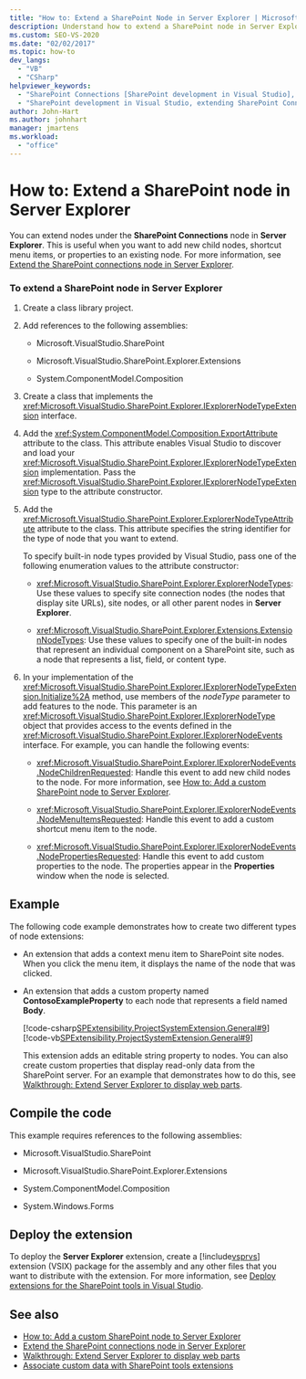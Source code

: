 ```yaml
---
title: "How to: Extend a SharePoint Node in Server Explorer | Microsoft Docs"
description: Understand how to extend a SharePoint node in Server Explorer by using the SharePoint Connections node.
ms.custom: SEO-VS-2020
ms.date: "02/02/2017"
ms.topic: how-to
dev_langs:
  - "VB"
  - "CSharp"
helpviewer_keywords:
  - "SharePoint Connections [SharePoint development in Visual Studio], extending a node"
  - "SharePoint development in Visual Studio, extending SharePoint Connections node in Server Explorer"
author: John-Hart
ms.author: johnhart
manager: jmartens
ms.workload:
  - "office"
---
```

# How to: Extend a SharePoint node in Server Explorer
  You can extend nodes under the **SharePoint Connections** node in **Server Explorer**. This is useful when you want to add new child nodes, shortcut menu items, or properties to an existing node. For more information, see [Extend the SharePoint connections node in Server Explorer](../sharepoint/extending-the-sharepoint-connections-node-in-server-explorer.md).

### To extend a SharePoint node in Server Explorer

1. Create a class library project.

2. Add references to the following assemblies:

    - Microsoft.VisualStudio.SharePoint

    - Microsoft.VisualStudio.SharePoint.Explorer.Extensions

    - System.ComponentModel.Composition

3. Create a class that implements the <xref:Microsoft.VisualStudio.SharePoint.Explorer.IExplorerNodeTypeExtension> interface.

4. Add the <xref:System.ComponentModel.Composition.ExportAttribute> attribute to the class. This attribute enables Visual Studio to discover and load your <xref:Microsoft.VisualStudio.SharePoint.Explorer.IExplorerNodeTypeExtension> implementation. Pass the <xref:Microsoft.VisualStudio.SharePoint.Explorer.IExplorerNodeTypeExtension> type to the attribute constructor.

5. Add the <xref:Microsoft.VisualStudio.SharePoint.Explorer.ExplorerNodeTypeAttribute> attribute to the class. This attribute specifies the string identifier for the type of node that you want to extend.

     To specify built-in node types provided by Visual Studio, pass one of the following enumeration values to the attribute constructor:

    - <xref:Microsoft.VisualStudio.SharePoint.Explorer.ExplorerNodeTypes>: Use these values to specify site connection nodes (the nodes that display site URLs), site nodes, or all other parent nodes in **Server Explorer**.

    - <xref:Microsoft.VisualStudio.SharePoint.Explorer.Extensions.ExtensionNodeTypes>: Use these values to specify one of the built-in nodes that represent an individual component on a SharePoint site, such as a node that represents a list, field, or content type.

6. In your implementation of the <xref:Microsoft.VisualStudio.SharePoint.Explorer.IExplorerNodeTypeExtension.Initialize%2A> method, use members of the *nodeType* parameter to add features to the node. This parameter is an <xref:Microsoft.VisualStudio.SharePoint.Explorer.IExplorerNodeType> object that provides access to the events defined in the <xref:Microsoft.VisualStudio.SharePoint.Explorer.IExplorerNodeEvents> interface. For example, you can handle the following events:

    - <xref:Microsoft.VisualStudio.SharePoint.Explorer.IExplorerNodeEvents.NodeChildrenRequested>: Handle this event to add new child nodes to the node. For more information, see [How to: Add a custom SharePoint node to Server Explorer](../sharepoint/how-to-add-a-custom-sharepoint-node-to-server-explorer.md).

    - <xref:Microsoft.VisualStudio.SharePoint.Explorer.IExplorerNodeEvents.NodeMenuItemsRequested>: Handle this event to add a custom shortcut menu item to the node.

    - <xref:Microsoft.VisualStudio.SharePoint.Explorer.IExplorerNodeEvents.NodePropertiesRequested>: Handle this event to add custom properties to the node. The properties appear in the **Properties** window when the node is selected.

## Example
 The following code example demonstrates how to create two different types of node extensions:

- An extension that adds a context menu item to SharePoint site nodes. When you click the menu item, it displays the name of the node that was clicked.

- An extension that adds a custom property named **ContosoExampleProperty** to each node that represents a field named **Body**.

  [!code-csharp[SPExtensibility.ProjectSystemExtension.General#9](../sharepoint/codesnippet/CSharp/projectsystemexamples/extension/serverexplorerextension.cs#9)]
  [!code-vb[SPExtensibility.ProjectSystemExtension.General#9](../sharepoint/codesnippet/VisualBasic/projectsystemexamples/extension/serverexplorerextension.vb#9)]

  This extension adds an editable string property to nodes. You can also create custom properties that display read-only data from the SharePoint server. For an example that demonstrates how to do this, see [Walkthrough: Extend Server Explorer to display web parts](../sharepoint/walkthrough-extending-server-explorer-to-display-web-parts.md).

## Compile the code
 This example requires references to the following assemblies:

- Microsoft.VisualStudio.SharePoint

- Microsoft.VisualStudio.SharePoint.Explorer.Extensions

- System.ComponentModel.Composition

- System.Windows.Forms

## Deploy the extension
 To deploy the **Server Explorer** extension, create a [!include[vsprvs](../sharepoint/includes/vsprvs-md.md)] extension (VSIX) package for the assembly and any other files that you want to distribute with the extension. For more information, see [Deploy extensions for the SharePoint tools in Visual Studio](../sharepoint/deploying-extensions-for-the-sharepoint-tools-in-visual-studio.md).

## See also
- [How to: Add a custom SharePoint node to Server Explorer](../sharepoint/how-to-add-a-custom-sharepoint-node-to-server-explorer.md)
- [Extend the SharePoint connections node in Server Explorer](../sharepoint/extending-the-sharepoint-connections-node-in-server-explorer.md)
- [Walkthrough: Extend Server Explorer to display web parts](../sharepoint/walkthrough-extending-server-explorer-to-display-web-parts.md)
- [Associate custom data with SharePoint tools extensions](../sharepoint/associating-custom-data-with-sharepoint-tools-extensions.md)
